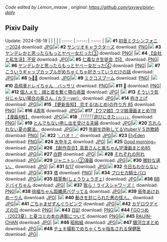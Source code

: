 *Code edited by Lemon_miaow , original: https://github.com/gxywy/pixiv-daily*
## Pixiv Daily 
Update: 2024-08-18
|      |      |      |
| :----: | :----: | :----: |
|![](https://pximg.lemonmiaow.xyz/c/240x480/img-master/img/2024/08/16/00/30/07/121525173_p0_master1200.jpg) **#1** [初音ミクシンフォニー2024](https://www.pixiv.net/artworks/121525173) download: [JPG](https://pximg.lemonmiaow.xyz/img-original/img/2024/08/16/00/30/07/121525173_p0.jpg)|![](https://pximg.lemonmiaow.xyz/c/240x480/img-master/img/2024/08/17/00/01/38/121555597_p0_master1200.jpg) **#2** [サンリオキャラクターズ](https://www.pixiv.net/artworks/121555597) download: [PNG](https://pximg.lemonmiaow.xyz/img-original/img/2024/08/17/00/01/38/121555597_p0.png)|![](https://pximg.lemonmiaow.xyz/c/240x480/img-master/img/2024/08/16/00/01/32/121524102_p0_master1200.jpg) **#3** [ヤンデレかと思ったらもっとヤベー女だった③](https://www.pixiv.net/artworks/121524102) download: [PNG](https://pximg.lemonmiaow.xyz/img-original/img/2024/08/16/00/01/32/121524102_p0.png)|
|![](https://pximg.lemonmiaow.xyz/c/240x480/img-master/img/2024/08/16/12/00/12/121535499_p0_master1200.jpg) **#4** [【会社と私生活】不安](https://www.pixiv.net/artworks/121535499) download: [JPG](https://pximg.lemonmiaow.xyz/img-original/img/2024/08/16/12/00/12/121535499_p0.jpg)|![](https://pximg.lemonmiaow.xyz/c/240x480/img-master/img/2024/08/17/10/46/28/121566565_p0_master1200.jpg) **#5** [仁義なき生徒会【5】](https://www.pixiv.net/artworks/121566565) download: [PNG](https://pximg.lemonmiaow.xyz/img-original/img/2024/08/17/10/46/28/121566565_p0.png)|![](https://pximg.lemonmiaow.xyz/c/240x480/img-master/img/2024/08/17/00/01/34/121555589_p0_master1200.jpg) **#6** [ヤンデレかと思ったらもっとヤベー女だった④](https://www.pixiv.net/artworks/121555589) download: [PNG](https://pximg.lemonmiaow.xyz/img-original/img/2024/08/17/00/01/34/121555589_p0.png)|
|![](https://pximg.lemonmiaow.xyz/c/240x480/img-master/img/2024/08/16/00/03/03/121524229_p0_master1200.jpg) **#7** [こういうギャップカップルがめちゃくちゃ好きっていうだけの話](https://www.pixiv.net/artworks/121524229) download: [JPG](https://pximg.lemonmiaow.xyz/img-original/img/2024/08/16/00/03/03/121524229_p0.jpg)|![](https://pximg.lemonmiaow.xyz/c/240x480/img-master/img/2024/08/17/00/15/36/121556288_p0_master1200.jpg) **#8** [☕🌸✨](https://www.pixiv.net/artworks/121556288) download: [JPG](https://pximg.lemonmiaow.xyz/img-original/img/2024/08/17/00/15/36/121556288_p0.jpg)|![](https://pximg.lemonmiaow.xyz/c/240x480/img-master/img/2024/08/16/04/00/55/121529093_p0_master1200.jpg) **#9** [ミクコスブーム](https://www.pixiv.net/artworks/121529093) download: [PNG](https://pximg.lemonmiaow.xyz/img-original/img/2024/08/16/04/00/55/121529093_p0.png)|
|![](https://pximg.lemonmiaow.xyz/c/240x480/img-master/img/2024/08/16/12/48/43/121536575_p0_master1200.jpg) **#10** [高飛車ドレイちゃん　バッサリ](https://www.pixiv.net/artworks/121536575) download: [PNG](https://pximg.lemonmiaow.xyz/img-original/img/2024/08/16/12/48/43/121536575_p0.png)|![](https://pximg.lemonmiaow.xyz/c/240x480/img-master/img/2024/08/16/11/47/30/121535216_p0_master1200.jpg) **#11** [👑](https://www.pixiv.net/artworks/121535216) download: [PNG](https://pximg.lemonmiaow.xyz/img-original/img/2024/08/16/11/47/30/121535216_p0.png)|![](https://pximg.lemonmiaow.xyz/c/240x480/img-master/img/2024/08/17/06/00/06/121562405_p0_master1200.jpg) **#12** [個人メモ：顔と首を繋ぐ顎の底面](https://www.pixiv.net/artworks/121562405) download: [JPG](https://pximg.lemonmiaow.xyz/img-original/img/2024/08/17/06/00/06/121562405_p0.jpg)|
|![](https://pximg.lemonmiaow.xyz/c/240x480/img-master/img/2024/08/16/00/02/18/121524174_p0_master1200.jpg) **#13** [そういう気分じゃない場合の奥さん（カラーver）](https://www.pixiv.net/artworks/121524174) download: [JPG](https://pximg.lemonmiaow.xyz/img-original/img/2024/08/16/00/02/18/121524174_p0.jpg)|![](https://pximg.lemonmiaow.xyz/c/240x480/img-master/img/2024/08/17/20/21/41/121580402_p0_master1200.jpg) **#14** [抱き上げ](https://www.pixiv.net/artworks/121580402) download: [JPG](https://pximg.lemonmiaow.xyz/img-original/img/2024/08/17/20/21/41/121580402_p0.jpg)|![](https://pximg.lemonmiaow.xyz/c/240x480/img-master/img/2024/08/16/12/20/10/121535988_p0_master1200.jpg) **#15** [【更新告知】 恋する(おとめ)の作り方 85](https://www.pixiv.net/artworks/121535988) download: [PNG](https://pximg.lemonmiaow.xyz/img-original/img/2024/08/16/12/20/10/121535988_p0.png)|
|![](https://pximg.lemonmiaow.xyz/c/240x480/img-master/img/2024/08/16/15/00/05/121538994_p0_master1200.jpg) **#16** [4周年](https://www.pixiv.net/artworks/121538994) download: [JPG](https://pximg.lemonmiaow.xyz/img-original/img/2024/08/16/15/00/05/121538994_p0.jpg)|![](https://pximg.lemonmiaow.xyz/c/240x480/img-master/img/2024/08/16/00/01/49/121524125_p0_master1200.jpg) **#17** [【ウマ娘】ウマ娘漫画まとめ119【漫画4枚】](https://www.pixiv.net/artworks/121524125) download: [JPG](https://pximg.lemonmiaow.xyz/img-original/img/2024/08/16/00/01/49/121524125_p0.jpg)|![](https://pximg.lemonmiaow.xyz/c/240x480/img-master/img/2024/08/17/20/39/07/121581041_p0_master1200.jpg) **#18** [「「「「「「遊びにきた」」」」」」](https://www.pixiv.net/artworks/121581041) download: [PNG](https://pximg.lemonmiaow.xyz/img-original/img/2024/08/17/20/39/07/121581041_p0.png)|
|![](https://pximg.lemonmiaow.xyz/c/240x480/img-master/img/2024/08/17/00/05/43/121555875_p0_master1200.jpg) **#19** [とんでもない申し出を受ける夫婦](https://www.pixiv.net/artworks/121555875) download: [JPG](https://pximg.lemonmiaow.xyz/img-original/img/2024/08/17/00/05/43/121555875_p0.jpg)|![](https://pximg.lemonmiaow.xyz/c/240x480/img-master/img/2024/08/16/18/57/26/121544843_p0_master1200.jpg) **#20** [忘れられない夏の魔法。](https://www.pixiv.net/artworks/121544843) download: [JPG](https://pximg.lemonmiaow.xyz/img-original/img/2024/08/16/18/57/26/121544843_p0.jpg)|![](https://pximg.lemonmiaow.xyz/c/240x480/img-master/img/2024/08/17/20/01/14/121579702_p0_master1200.jpg) **#21** [年齢を詐称してるVtuberＶＳ詐欺師](https://www.pixiv.net/artworks/121579702) download: [PNG](https://pximg.lemonmiaow.xyz/img-original/img/2024/08/17/20/01/14/121579702_p0.png)|
|![](https://pximg.lemonmiaow.xyz/c/240x480/img-master/img/2024/08/17/00/08/11/121555998_p0_master1200.jpg) **#22** [＼ハオ！／](https://www.pixiv.net/artworks/121555998) download: [JPG](https://pximg.lemonmiaow.xyz/img-original/img/2024/08/17/00/08/11/121555998_p0.jpg)|![](https://pximg.lemonmiaow.xyz/c/240x480/img-master/img/2024/08/16/05/37/28/121530022_p0_master1200.jpg) **#23** [ElyEden](https://www.pixiv.net/artworks/121530022) download: [PNG](https://pximg.lemonmiaow.xyz/img-original/img/2024/08/16/05/37/28/121530022_p0.png)|![](https://pximg.lemonmiaow.xyz/c/240x480/img-master/img/2024/08/16/19/42/27/121546293_p0_master1200.jpg) **#24** [水中キス](https://www.pixiv.net/artworks/121546293) download: [JPG](https://pximg.lemonmiaow.xyz/img-original/img/2024/08/16/19/42/27/121546293_p0.jpg)|
|![](https://pximg.lemonmiaow.xyz/c/240x480/img-master/img/2024/08/16/00/00/25/121523921_p0_master1200.jpg) **#25** [Good morning~](https://www.pixiv.net/artworks/121523921) download: [JPG](https://pximg.lemonmiaow.xyz/img-original/img/2024/08/16/00/00/25/121523921_p0.jpg)|![](https://pximg.lemonmiaow.xyz/c/240x480/img-master/img/2024/08/17/00/02/17/121555658_p0_master1200.jpg) **#26** [【創作百合】高音さんと嵐ちゃん1P漫画まとめ85](https://www.pixiv.net/artworks/121555658) download: [JPG](https://pximg.lemonmiaow.xyz/img-original/img/2024/08/17/00/02/17/121555658_p0.jpg)|![](https://pximg.lemonmiaow.xyz/c/240x480/img-master/img/2024/08/17/13/58/02/121570597_p0_master1200.jpg) **#27** [白野](https://www.pixiv.net/artworks/121570597) download: [JPG](https://pximg.lemonmiaow.xyz/img-original/img/2024/08/17/13/58/02/121570597_p0.jpg)|
|![](https://pximg.lemonmiaow.xyz/c/240x480/img-master/img/2024/08/16/17/56/32/121543009_p0_master1200.jpg) **#28** [それぞれの別れ](https://www.pixiv.net/artworks/121543009) download: [JPG](https://pximg.lemonmiaow.xyz/img-original/img/2024/08/16/17/56/32/121543009_p0.jpg)|![](https://pximg.lemonmiaow.xyz/c/240x480/img-master/img/2024/08/16/20/23/51/121547734_p0_master1200.jpg) **#29** [ジャニトレ♀②漫画](https://www.pixiv.net/artworks/121547734) download: [JPG](https://pximg.lemonmiaow.xyz/img-original/img/2024/08/16/20/23/51/121547734_p0.jpg)|![](https://pximg.lemonmiaow.xyz/c/240x480/img-master/img/2024/08/17/01/46/12/121558812_p0_master1200.jpg) **#30** [微妙な違い。](https://www.pixiv.net/artworks/121558812) download: [JPG](https://pximg.lemonmiaow.xyz/img-original/img/2024/08/17/01/46/12/121558812_p0.jpg)|
|![](https://pximg.lemonmiaow.xyz/c/240x480/img-master/img/2024/08/17/00/00/58/121555516_p0_master1200.jpg) **#31** [8/17](https://www.pixiv.net/artworks/121555516) download: [JPG](https://pximg.lemonmiaow.xyz/img-original/img/2024/08/17/00/00/58/121555516_p0.jpg)|![](https://pximg.lemonmiaow.xyz/c/240x480/img-master/img/2024/08/16/00/36/14/121525364_p0_master1200.jpg) **#32** [今日もわからない](https://www.pixiv.net/artworks/121525364) download: [JPG](https://pximg.lemonmiaow.xyz/img-original/img/2024/08/16/00/36/14/121525364_p0.jpg)|![](https://pximg.lemonmiaow.xyz/c/240x480/img-master/img/2024/08/16/11/21/59/121534711_p0_master1200.jpg) **#33** [塔](https://www.pixiv.net/artworks/121534711) download: [PNG](https://pximg.lemonmiaow.xyz/img-original/img/2024/08/16/11/21/59/121534711_p0.png)|
|![](https://pximg.lemonmiaow.xyz/c/240x480/img-master/img/2024/08/16/20/28/06/121547874_p0_master1200.jpg) **#34** [プロセカ騎士パロ](https://www.pixiv.net/artworks/121547874) download: [JPG](https://pximg.lemonmiaow.xyz/img-original/img/2024/08/16/20/28/06/121547874_p0.jpg)|![](https://pximg.lemonmiaow.xyz/c/240x480/img-master/img/2024/08/16/07/08/48/121531137_p0_master1200.jpg) **#35** [精霊魚(しょうりょうぎょ)](https://www.pixiv.net/artworks/121531137) download: [JPG](https://pximg.lemonmiaow.xyz/img-original/img/2024/08/16/07/08/48/121531137_p0.jpg)|![](https://pximg.lemonmiaow.xyz/c/240x480/img-master/img/2024/08/16/12/37/36/121536355_p0_master1200.jpg) **#36** [BBドバイちゃん](https://www.pixiv.net/artworks/121536355) download: [JPG](https://pximg.lemonmiaow.xyz/img-original/img/2024/08/16/12/37/36/121536355_p0.jpg)|
|![](https://pximg.lemonmiaow.xyz/c/240x480/img-master/img/2024/08/16/00/03/41/121524263_p0_master1200.jpg) **#37** [我ら！ライスシャワーズ！](https://www.pixiv.net/artworks/121524263) download: [PNG](https://pximg.lemonmiaow.xyz/img-original/img/2024/08/16/00/03/41/121524263_p0.png)|![](https://pximg.lemonmiaow.xyz/c/240x480/img-master/img/2024/08/17/00/00/24/121555410_p0_master1200.jpg) **#38** [徐福ちゃん距離感バグってる](https://www.pixiv.net/artworks/121555410) download: [JPG](https://pximg.lemonmiaow.xyz/img-original/img/2024/08/17/00/00/24/121555410_p0.jpg)|![](https://pximg.lemonmiaow.xyz/c/240x480/img-master/img/2024/08/16/18/34/06/121544237_p0_master1200.jpg) **#39** [辰年あけおめーりん](https://www.pixiv.net/artworks/121544237) download: [JPG](https://pximg.lemonmiaow.xyz/img-original/img/2024/08/16/18/34/06/121544237_p0.jpg)|
|![](https://pximg.lemonmiaow.xyz/c/240x480/img-master/img/2024/08/17/18/40/58/121576957_p0_master1200.jpg) **#40** [動きを封じられた悪の怪人。](https://www.pixiv.net/artworks/121576957) download: [JPG](https://pximg.lemonmiaow.xyz/img-original/img/2024/08/17/18/40/58/121576957_p0.jpg)|![](https://pximg.lemonmiaow.xyz/c/240x480/img-master/img/2024/08/16/22/47/34/121552795_p0_master1200.jpg) **#41** [ごちゃまぜずんぐりピンク](https://www.pixiv.net/artworks/121552795) download: [JPG](https://pximg.lemonmiaow.xyz/img-original/img/2024/08/16/22/47/34/121552795_p0.jpg)|![](https://pximg.lemonmiaow.xyz/c/240x480/img-master/img/2024/08/16/16/22/15/121540743_p0_master1200.jpg) **#42** [カゲロウデイズの日](https://www.pixiv.net/artworks/121540743) download: [PNG](https://pximg.lemonmiaow.xyz/img-original/img/2024/08/16/16/22/15/121540743_p0.png)|
|![](https://pximg.lemonmiaow.xyz/c/240x480/img-master/img/2024/08/17/21/18/43/121582496_p0_master1200.jpg) **#43** [日記](https://www.pixiv.net/artworks/121582496) download: [PNG](https://pximg.lemonmiaow.xyz/img-original/img/2024/08/17/21/18/43/121582496_p0.png)|![](https://pximg.lemonmiaow.xyz/c/240x480/img-master/img/2024/08/17/00/32/13/121556918_p0_master1200.jpg) **#44** [FGOつめ（2023夏）と夏コミの本の通販について](https://www.pixiv.net/artworks/121556918) download: [PNG](https://pximg.lemonmiaow.xyz/img-original/img/2024/08/17/00/32/13/121556918_p0.png)|![](https://pximg.lemonmiaow.xyz/c/240x480/img-master/img/2024/08/16/18/07/51/121543509_p0_master1200.jpg) **#45** [RAIJIN-CHAN](https://www.pixiv.net/artworks/121543509) download: [JPG](https://pximg.lemonmiaow.xyz/img-original/img/2024/08/16/18/07/51/121543509_p0.jpg)|
|![](https://pximg.lemonmiaow.xyz/c/240x480/img-master/img/2024/08/16/15/02/28/121539058_p0_master1200.jpg) **#46** [昭和組](https://www.pixiv.net/artworks/121539058) download: [JPG](https://pximg.lemonmiaow.xyz/img-original/img/2024/08/16/15/02/28/121539058_p0.jpg)|![](https://pximg.lemonmiaow.xyz/c/240x480/img-master/img/2024/08/16/17/06/26/121541807_p0_master1200.jpg) **#47** [銀河立まとめ](https://www.pixiv.net/artworks/121541807) download: [JPG](https://pximg.lemonmiaow.xyz/img-original/img/2024/08/16/17/06/26/121541807_p0.jpg)|![](https://pximg.lemonmiaow.xyz/c/240x480/img-master/img/2024/08/16/08/30/02/121532156_p0_master1200.jpg) **#48** [チェキ撮影でめちゃくちゃ指名される保健医](https://www.pixiv.net/artworks/121532156) download: [JPG](https://pximg.lemonmiaow.xyz/img-original/img/2024/08/16/08/30/02/121532156_p0.jpg)|

